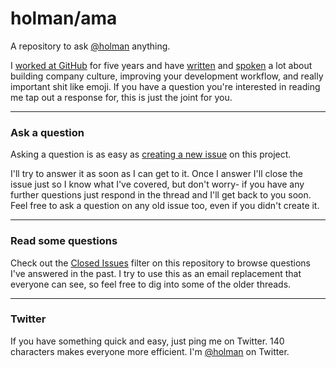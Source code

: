 # holman/ama

A repository to ask [@holman](https://twitter.com/holman) anything.

I [worked at GitHub](http://zachholman.com/about) for five years and have [written](http://zachholman.com) and [spoken](http://zachholman.com/talks) a lot about building company culture, improving your development workflow, and really important shit like emoji. If you have a question you're interested in reading me tap out a response for, this is just the joint for you.

---

### Ask a question

Asking a question is as easy as
[creating a new issue](https://github.com/holman/ama/issues/new) on this
project.

I'll try to answer it as soon as I can get to it. Once I answer I'll close the
issue just so I know what I've covered, but don't worry- if you have any further
questions just respond in the thread and I'll get back to you soon. Feel free to
ask a question on any old issue too, even if you didn't create it.

---

### Read some questions

Check out the [Closed Issues](https://github.com/holman/ama/issues?q=is%3Aissue+is%3Aclosed)
filter on this repository to browse questions I've answered in the past. I try
to use this as an email replacement that everyone can see, so feel free to dig
into some of the older threads.

---

### Twitter

If you have something quick and easy, just ping me on Twitter. 140 characters
makes everyone more efficient. I'm [@holman](https://twitter.com/holman) on
Twitter.
